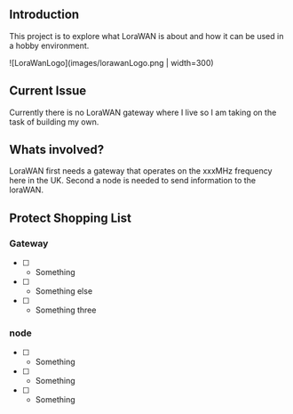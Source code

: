 ## Introduction

This project is to explore what LoraWAN is about and how it can be used in a
hobby environment.

![LoraWanLogo](images/lorawanLogo.png | width=300)

## Current Issue

Currently there is no LoraWAN gateway where I live so I am taking on the task of building my own.

## Whats involved?

LoraWAN first needs a gateway that operates on the xxxMHz frequency here in the UK. Second a node is needed to send information to the loraWAN.

## Protect Shopping List

### Gateway
  * [ ] - Something
  * [ ] - Something else
  * [ ] - Something three

### node
  * [ ] - Something
  * [ ] - Something
  * [ ] - Something
